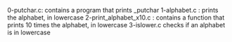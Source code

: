 0-putchar.c: contains a program that prints _putchar
1-alphabet.c : prints the alphabet, in lowercase
2-print_alphabet_x10.c : contains a function that prints 10 times the alphabet, in lowercase
3-islower.c checks if an alphabet is in lowercase
